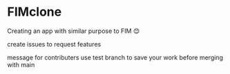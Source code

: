 # FIMclone
Creating an app with similar purpose to FIM 😊 

create issues to request features


message for contributers
  use test branch to save your work before merging with main
